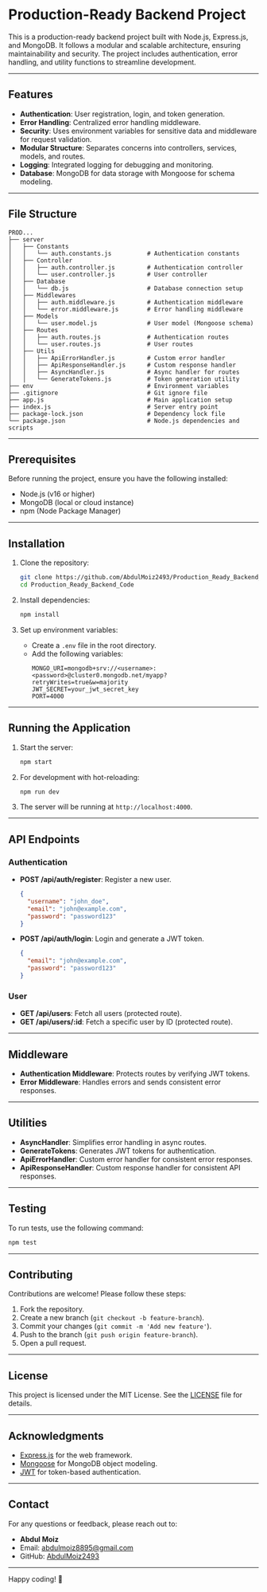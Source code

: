 # Production-Ready Backend Project

This is a production-ready backend project built with Node.js, Express.js, and MongoDB. It follows a modular and scalable architecture, ensuring maintainability and security. The project includes authentication, error handling, and utility functions to streamline development.

---

## Features

- **Authentication**: User registration, login, and token generation.
- **Error Handling**: Centralized error handling middleware.
- **Security**: Uses environment variables for sensitive data and middleware for request validation.
- **Modular Structure**: Separates concerns into controllers, services, models, and routes.
- **Logging**: Integrated logging for debugging and monitoring.
- **Database**: MongoDB for data storage with Mongoose for schema modeling.

---

## File Structure

```
PROD...
├── server
│   ├── Constants
│   │   └── auth.constants.js          # Authentication constants
│   ├── Controller
│   │   ├── auth.controller.js         # Authentication controller
│   │   └── user.controller.js         # User controller
│   ├── Database
│   │   └── db.js                      # Database connection setup
│   ├── Middlewares
│   │   ├── auth.middleware.js         # Authentication middleware
│   │   └── error.middleware.js        # Error handling middleware
│   ├── Models
│   │   └── user.model.js              # User model (Mongoose schema)
│   ├── Routes
│   │   ├── auth.routes.js             # Authentication routes
│   │   └── user.routes.js             # User routes
│   ├── Utils
│   │   ├── ApiErrorHandler.js         # Custom error handler
│   │   ├── ApiResponseHandler.js      # Custom response handler
│   │   ├── AsyncHandler.js            # Async handler for routes
│   │   └── GenerateTokens.js          # Token generation utility
├── env                                # Environment variables
├── .gitignore                         # Git ignore file
├── app.js                             # Main application setup
├── index.js                           # Server entry point
├── package-lock.json                  # Dependency lock file
└── package.json                       # Node.js dependencies and scripts
```

---

## Prerequisites

Before running the project, ensure you have the following installed:

- Node.js (v16 or higher)
- MongoDB (local or cloud instance)
- npm (Node Package Manager)

---

## Installation

1. Clone the repository:
   ```bash
   git clone https://github.com/AbdulMoiz2493/Production_Ready_Backend_Code.git
   cd Production_Ready_Backend_Code
   ```

2. Install dependencies:
   ```bash
   npm install
   ```

3. Set up environment variables:
   - Create a `.env` file in the root directory.
   - Add the following variables:
     ```
     MONGO_URI=mongodb+srv://<username>:<password>@cluster0.mongodb.net/myapp?retryWrites=true&w=majority
     JWT_SECRET=your_jwt_secret_key
     PORT=4000
     ```

---

## Running the Application

1. Start the server:
   ```bash
   npm start
   ```

2. For development with hot-reloading:
   ```bash
   npm run dev
   ```

3. The server will be running at `http://localhost:4000`.

---

## API Endpoints

### Authentication
- **POST /api/auth/register**: Register a new user.
  ```json
  {
    "username": "john_doe",
    "email": "john@example.com",
    "password": "password123"
  }
  ```

- **POST /api/auth/login**: Login and generate a JWT token.
  ```json
  {
    "email": "john@example.com",
    "password": "password123"
  }
  ```

### User
- **GET /api/users**: Fetch all users (protected route).
- **GET /api/users/:id**: Fetch a specific user by ID (protected route).

---

## Middleware

- **Authentication Middleware**: Protects routes by verifying JWT tokens.
- **Error Middleware**: Handles errors and sends consistent error responses.

---

## Utilities

- **AsyncHandler**: Simplifies error handling in async routes.
- **GenerateTokens**: Generates JWT tokens for authentication.
- **ApiErrorHandler**: Custom error handler for consistent error responses.
- **ApiResponseHandler**: Custom response handler for consistent API responses.

---

## Testing

To run tests, use the following command:
```bash
npm test
```

---

## Contributing

Contributions are welcome! Please follow these steps:

1. Fork the repository.
2. Create a new branch (`git checkout -b feature-branch`).
3. Commit your changes (`git commit -m 'Add new feature'`).
4. Push to the branch (`git push origin feature-branch`).
5. Open a pull request.

---

## License

This project is licensed under the MIT License. See the [LICENSE](LICENSE) file for details.

---

## Acknowledgments

- [Express.js](https://expressjs.com/) for the web framework.
- [Mongoose](https://mongoosejs.com/) for MongoDB object modeling.
- [JWT](https://jwt.io/) for token-based authentication.

---

## Contact

For any questions or feedback, please reach out to:

- **Abdul Moiz**  
- Email: abdulmoiz8895@gmail.com  
- GitHub: [AbdulMoiz2493](https://github.com/AbdulMoiz2493)  

---

Happy coding! 🚀
